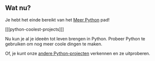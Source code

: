 ## Wat nu?

Je hebt het einde bereikt van het [Meer Python](https://projects.raspberrypi.org/nl-NL/pathways/more-python) pad!

[[[python-coolest-projects]]]

Nu kun je al je ideeën tot leven brengen in Python. Probeer Python te gebruiken om nog meer coole dingen te maken.

Of, je kunt onze [andere Python-projecten](https://projects.raspberrypi.org/nl-NL/projects?software%5B%5D=python) verkennen en ze uitproberen.
